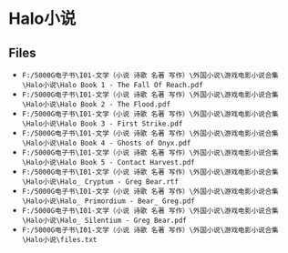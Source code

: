 # Halo小说

## Files

- `F:/5000G电子书\I01-文学（小说 诗歌 名著 写作）\外国小说\游戏电影小说合集\Halo小说\Halo Book 1 - The Fall Of Reach.pdf`
- `F:/5000G电子书\I01-文学（小说 诗歌 名著 写作）\外国小说\游戏电影小说合集\Halo小说\Halo Book 2 - The Flood.pdf`
- `F:/5000G电子书\I01-文学（小说 诗歌 名著 写作）\外国小说\游戏电影小说合集\Halo小说\Halo Book 3 - First Strike.pdf`
- `F:/5000G电子书\I01-文学（小说 诗歌 名著 写作）\外国小说\游戏电影小说合集\Halo小说\Halo Book 4 - Ghosts of Onyx.pdf`
- `F:/5000G电子书\I01-文学（小说 诗歌 名著 写作）\外国小说\游戏电影小说合集\Halo小说\Halo Book 5 - Contact Harvest.pdf`
- `F:/5000G电子书\I01-文学（小说 诗歌 名著 写作）\外国小说\游戏电影小说合集\Halo小说\Halo_ Cryptum - Greg Bear.rtf`
- `F:/5000G电子书\I01-文学（小说 诗歌 名著 写作）\外国小说\游戏电影小说合集\Halo小说\Halo_ Primordium - Bear_ Greg.pdf`
- `F:/5000G电子书\I01-文学（小说 诗歌 名著 写作）\外国小说\游戏电影小说合集\Halo小说\Halo_ Silentium - Greg Bear.pdf`
- `F:/5000G电子书\I01-文学（小说 诗歌 名著 写作）\外国小说\游戏电影小说合集\Halo小说\files.txt`
